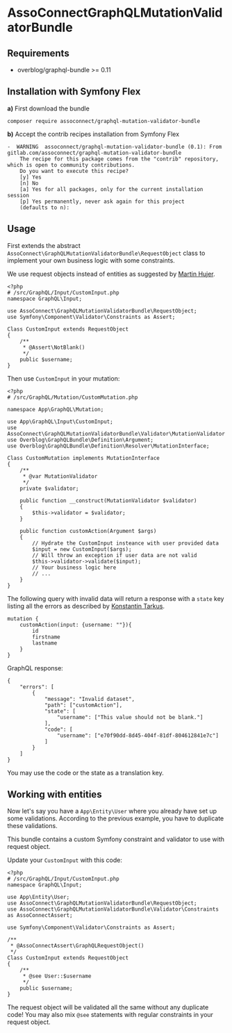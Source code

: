 # AssoConnectGraphQLMutationValidatorBundle

## Requirements

 - overblog/graphql-bundle >= 0.11

## Installation with Symfony Flex

**a)** First download the bundle

`composer require assoconnect/graphql-mutation-validator-bundle`

**b)** Accept the contrib recipes installation from Symfony Flex
````
-  WARNING  assoconnect/graphql-mutation-validator-bundle (0.1): From gitlab.com/assoconnect/graphql-mutation-validator-bundle
    The recipe for this package comes from the "contrib" repository, which is open to community contributions.
    Do you want to execute this recipe?
    [y] Yes
    [n] No
    [a] Yes for all packages, only for the current installation session
    [p] Yes permanently, never ask again for this project
    (defaults to n): 
````

## Usage
First extends the abstract `AssoConnect\GraphQLMutationValidatorBundle\RequestObject` class to implement your own business logic with some constraints.

We use request objects instead of entities as suggested by [Martin Hujer](https://blog.martinhujer.cz/symfony-forms-with-request-objects/).
````
<?php
# /src/GraphQL/Input/CustomInput.php
namespace GraphQL\Input;

use AssoConnect\GraphQLMutationValidatorBundle\RequestObject;
use Symfony\Component\Validator\Constraints as Assert;

Class CustomInput extends RequestObject
{
	/**
	 * @Assert\NotBlank()
	 */
	public $username;
}
````

Then use `CustomInput` in your mutation:

````
<?php
# /src/GraphQL/Mutation/CustomMutation.php

namespace App\GraphQL\Mutation;

use App\GraphQL\Input\CustomInput;
use AssoConnect\GraphQLMutationValidatorBundle\Validator\MutationValidator
use Overblog\GraphQLBundle\Definition\Argument;
use Overblog\GraphQLBundle\Definition\Resolver\MutationInterface;

Class CustomMutation implements MutationInterface
{
    /**
     * @var MutationValidator
     */
    private $validator;
    
	public function __construct(MutationValidator $validator)
    {
        $this->validator = $validator;
    }

	public function customAction(Argument $args)
	{
	    // Hydrate the CustomInput insteance with user provided data
		$input = new CustomInput($args);
		// Will throw an exception if user data are not valid
		$this->validator->validate($input);
		// Your business logic here
		// ...
	}
}
````

The following query with invalid data will return a response with a `state` key listing all the errors as described by [Konstantin Tarkus](https://medium.com/@tarkus/validation-and-user-errors-in-graphql-mutations-39ca79cd00bf).

````
mutation {
    customAction(input: {username: ""}){
        id
        firstname
        lastname
    }
}
````

GraphQL response:

````
{
    "errors": [
        {
            "message": "Invalid dataset",
            "path": ["customAction"],
            "state": [
                "username": ["This value should not be blank."]
            ],
            "code": [
                "username": ["e70f90dd-8d45-404f-81df-804612841e7c"]
            ]
        }
    ]
}
````

You may use the code or the state as a translation key.

## Working with entities
Now let's say you have a `App\Entity\User` where you already have set up some validations. According to the previous example, you have to duplicate these validations.

This bundle contains a custom Symfony constraint and validator to use with request object.

Update your `CustomInput` with this code:
````
<?php
# /src/GraphQL/Input/CustomInput.php
namespace GraphQL\Input;

use App\Entity\User;
use AssoConnect\GraphQLMutationValidatorBundle\RequestObject;
use AssoConnect\GraphQLMutationValidatorBundle\Validator\Constraints as AssoConnectAssert;

use Symfony\Component\Validator\Constraints as Assert;

/**
 * @AssoConnectAssert\GraphQLRequestObject()
 */
Class CustomInput extends RequestObject
{
	/**
	 * @see User::$username
	 */
	public $username;
}
````

The request object will be validated all the same without any duplicate code! You may also mix `@see` statements with regular constraints in your request object. 